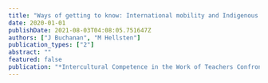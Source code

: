```yaml
---
title: "Ways of getting to know: International mobility and Indigenous education"
date: 2020-01-01
publishDate: 2021-08-03T04:08:05.751647Z
authors: ["J Buchanan", "M Hellsten"]
publication_types: ["2"]
abstract: ""
featured: false
publication: "*Intercultural Competence in the Work of Teachers Confronting Ideologies and …*"
---
```


